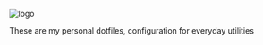 ![logo](https://cdn.rawgit.com/jzck/dotfiles/master/dotfiles-logo.png)

These are my personal dotfiles, configuration for everyday utilities

